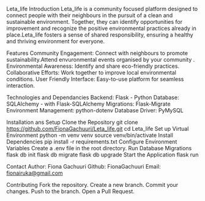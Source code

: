 Leta_life
Introduction
Leta_life is a community focused platform designed to connect people with their neighbours in the pursuit of a clean and sustainable environment. Together, they can identify opportunities for improvement and recognize the positive environmental practices already in place.Leta_life fosters a sense of shared responsibility, ensuring a healthy and thriving environment for everyone.

Features
Community Engagement: Connect with neighbours to promote sustainability.Attend envuronmental events organised by your community . Environmental Awareness: Identify and share eco-friendly practices. Collaborative Efforts: Work together to improve local environmental conditions. User Friendly Interface: Easy-to-use platform for seamless interaction.

Technologies and Dependancies
Backend: Flask - Python Database: SQLAlchemy - with Flask-SQLAlchemy Migrations: Flask-Migrate Environment Management: python-dotenv Database Driver: PyMySQL

Installation ans Setup
Clone the Repository git clone https://github.com/FionaGachuuri/Leta_life.git cd Leta_life Set up Virtual Environment python -m venv venv source venv/bin/activate Install Dependencies pip install -r requirements.txt Configure Environment Variables Create a .env file in the root directory. Run Database Migrations flask db init flask db migrate flask db upgrade Start the Application flask run

Contact
Author: Fiona Gachuuri Github: FionaGachuuri Email: fionairuka@gmail.com

Contributing
Fork the repository. Create a new branch. Commit your changes. Push to the branch. Open a Pull Request.